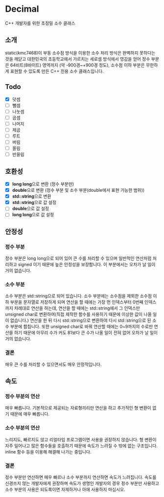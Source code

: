 # Decimal
C++ 개발자를 위한 초정밀 소수 클래스

## 소개
static(kmc7468)이 부동 소수점 방식을 이용한 소수 처리 방식은 완벽하지 못하다는 것을 깨닫고 대한민국의 초등학교에서 가르치는 세로셈 방식에서 영감을 얻어
정수 부분은 64비트(8바이트) 영역까지 (약 -900경~+900경 정도), 소수점 이하 부분은 무한하게 표현할 수 있도록 만든 C++ 전용 소수 클래스입니다.

## Todo
- [x] 덧셈
- [ ] 뺄셈
- [ ] 나눗셈
- [ ] 곱셈
- [ ] 나머지
- [ ] 제곱
- [ ] 루트
- [ ] 버림
- [ ] 올림
- [ ] 반올림

## 호환성
- [x] **long long**으로 변환 (정수 부분만)
- [x] **double**으로 변환 (정수 부분 및 소수 부분(double에서 표현 가능한 범위))
- [x] **std::string**으로 변환
- [x] **std::string**으로 값 설정
- [ ] **double**으로 값 설정
- [ ] **long long**으로 값 설정

## 안정성
### 정수 부분
정수 부분은 long long으로 되어 있어 큰 수를 처리할 수 있으며 일반적인 연산처럼 처리하고 signed 이기 때문에 높은 안정성을 보장합니다. 이 부분에서는 오차가 날 일이 거의 없습니다.

### 소수 부분
소수 부분은 std::string으로 되어 있습니다. 소수 부분에는 소수점을 제외한 소수점 이하 부분을 문자열로 저장하게 되며 연산을 할 때에는 가장 먼 인덱스부터 0번째 인덱스까지 차례대로 연산을 하는데, 연산을 할 때에는 std::string에서 그 인덱스만 unsigned char로 변환하여(직접 제작한 함수를 사용하기 때문에 이상한 값이 나올 일이 없습니다.) 연산을 한 뒤 다시 std::string으로 변환하여 다시 std::string으로 된 소수 부분에 합칩니다. 또한 unsigned char로 바꿔 연산할 때에는 0~9까지의 수로만 연산을 하기 때문에 아무리 수가 커도 81보다 큰 수가 나올 일이 전혀 없어 오차가 날 일이 거의 없습니다.

### 결론
매우 큰 수를 처리할 수 있으면서도 매우 안정적입니다.

## 속도
### 정수 부분의 연산
매우 빠릅니다. 기본적으로 제공되는 자료형끼리만 연산을 하고 추가적인 형 변환이 없기 때문에 매우 빠릅니다.

### 소수 부분의 연산
느리지도, 빠르지도 않고 리얼타임 프로그램이면 사용을 권장하지 않습니다. 형 변환이 자주 일어나고 많은 함수들을 호출하기 때문에 속도가 느려질 수 밖에 없는 구조입니다. inline 함수 등을 이용해 해결해 나가는 중입니다.

### 결론
정수 부분만 연산하면 매우 빠르나 소수 부분까지 연산하면 속도가 느려집니다. 속도를 신경쓰지 않는 개발자에게 권장하며 속도가 생명인 개발자의 경우 정수 부분만 사용하고 소수 부분의 사용은 되도록이면 자제하거나 아에 사용하지 마십시오.

